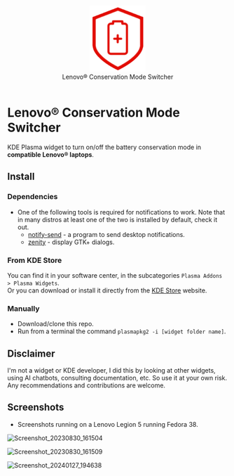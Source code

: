 <div align="center">
<picture>
  <source media="(prefers-color-scheme: dark)" srcset="./logo.png">
  <img alt="Logo" src="./logo.png" height="150px">
</picture>
<br>
Lenovo® Conservation Mode Switcher
</div>
<br>

# Lenovo® Conservation Mode Switcher
KDE Plasma widget to turn on/off the battery conservation mode in **compatible Lenovo® laptops**.

## Install

### Dependencies

- One of the following tools is required for notifications to work. Note that in many distros at least one of the two is installed by default, check it out.
  - [notify-send](https://www.commandlinux.com/man-page/man1/notify-send.1.html) - a program to send desktop notifications.
  - [zenity](https://www.commandlinux.com/man-page/man1/zenity.1.html) - display GTK+ dialogs.

### From KDE Store
You can find it in your software center, in the subcategories `Plasma Addons > Plasma Widgets`.  
Or you can download or install it directly from the [KDE Store](https://store.kde.org/p/2074337/) website.

### Manually
- Download/clone this repo.
- Run from a terminal the command `plasmapkg2 -i [widget folder name]`.

## Disclaimer
I'm not a widget or KDE developer, I did this by looking at other widgets, using AI chatbots, consulting documentation, etc. So use it at your own risk.
Any recommendations and contributions are welcome.

## Screenshots
- Screenshots running on a Lenovo Legion 5 running Fedora 38.

![Screenshot_20230830_161504](https://github.com/enielrodriguez/lenovo-conservation-mode-switcher/assets/31964610/28f8f0ce-3e24-4493-a97a-3cbf500b750b)

![Screenshot_20230830_161509](https://github.com/enielrodriguez/lenovo-conservation-mode-switcher/assets/31964610/debdc737-594f-4d5a-8fac-b74d6a6c6e6a)

![Screenshot_20240127_194638](https://github.com/enielrodriguez/lenovo-conservation-mode-switcher/assets/31964610/43a55e69-6dc3-4682-9635-b63776d3c077)
